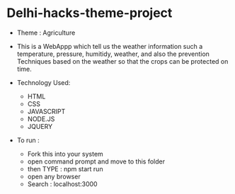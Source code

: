 # Delhi-hacks-theme-project

* Theme : Agriculture

* This is a WebAppp which tell us the weather information such a temperature, pressure, humitidy, weather,
  and also the prevention Techniques based on the weather so that the crops can be protected on time.
  
* Technology Used: 
    * HTML 
    * CSS 
    * JAVASCRIPT 
    * NODE.JS
    * JQUERY

* To run : 
    * Fork this into your system
    * open command prompt and move to this folder 
    * then TYPE : npm start run
    * open any browser
    * Search : localhost:3000
